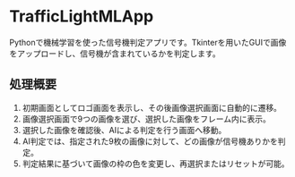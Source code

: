 # TrafficLightMLApp
Pythonで機械学習を使った信号機判定アプリです。Tkinterを用いたGUIで画像をアップロードし、信号機が含まれているかを判定します。

## 処理概要
1. 初期画面としてロゴ画面を表示し、その後画像選択画面に自動的に遷移。
2. 画像選択画面で9つの画像を選び、選択した画像をフレーム内に表示。
3. 選択した画像を確認後、AIによる判定を行う画面へ移動。
4. AI判定では、指定された9枚の画像に対して、どの画像が信号機ありかを判定。
5. 判定結果に基づいて画像の枠の色を変更し、再選択またはリセットが可能。
